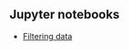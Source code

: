 ## Jupyter notebooks
- [Filtering data](https://github.com/Asma-Nasr/EEG-Emotion-Recognition-Python/blob/main/Notebooks/Preprocessing_data.ipynb)
